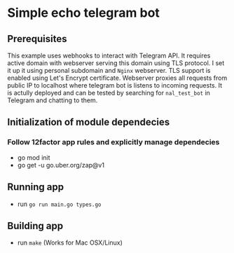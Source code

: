 # Simple echo telegram bot

## Prerequisites

This example uses webhooks to interact with Telegram API.
It requires active domain with webserver serving this domain using TLS protocol.
I set it up it using personal subdomain and `Nginx` webserver.
TLS support is enabled using Let's Encrypt certificate.
Webserver proxies all requests from public IP
to localhost where telegram bot is listens to incoming requests.
It is actully deployed and can be tested by searching for `nal_test_bot` in Telegram
and chatting to them.

## Initialization of module dependecies

### Follow 12factor app rules and explicitly manage dependecies

* go mod init
* go get -u go.uber.org/zap@v1

## Running app

* run `go run main.go types.go`

## Building app

* run `make` (Works for Mac OSX/Linux)

